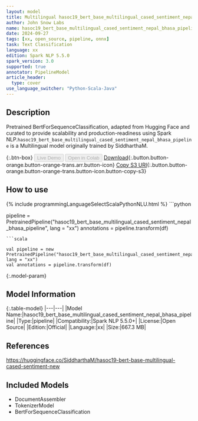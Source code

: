```yaml
---
layout: model
title: Multilingual hasoc19_bert_base_multilingual_cased_sentiment_nepal_bhasa_pipeline pipeline BertForSequenceClassification from SiddharthaM
author: John Snow Labs
name: hasoc19_bert_base_multilingual_cased_sentiment_nepal_bhasa_pipeline
date: 2024-09-27
tags: [xx, open_source, pipeline, onnx]
task: Text Classification
language: xx
edition: Spark NLP 5.5.0
spark_version: 3.0
supported: true
annotator: PipelineModel
article_header:
  type: cover
use_language_switcher: "Python-Scala-Java"
---
```


## Description

Pretrained BertForSequenceClassification, adapted from Hugging Face and curated to provide scalability and production-readiness using Spark NLP.`hasoc19_bert_base_multilingual_cased_sentiment_nepal_bhasa_pipeline` is a Multilingual model originally trained by SiddharthaM.

{:.btn-box}
<button class="button button-orange" disabled>Live Demo</button>
<button class="button button-orange" disabled>Open in Colab</button>
[Download](https://s3.amazonaws.com/auxdata.johnsnowlabs.com/public/models/hasoc19_bert_base_multilingual_cased_sentiment_nepal_bhasa_pipeline_xx_5.5.0_3.0_1727406805475.zip){:.button.button-orange.button-orange-trans.arr.button-icon}
[Copy S3 URI](s3://auxdata.johnsnowlabs.com/public/models/hasoc19_bert_base_multilingual_cased_sentiment_nepal_bhasa_pipeline_xx_5.5.0_3.0_1727406805475.zip){:.button.button-orange.button-orange-trans.button-icon.button-copy-s3}

## How to use



<div class="tabs-box" markdown="1">
{% include programmingLanguageSelectScalaPythonNLU.html %}
```python

pipeline = PretrainedPipeline("hasoc19_bert_base_multilingual_cased_sentiment_nepal_bhasa_pipeline", lang = "xx")
annotations =  pipeline.transform(df)   

```
```scala

val pipeline = new PretrainedPipeline("hasoc19_bert_base_multilingual_cased_sentiment_nepal_bhasa_pipeline", lang = "xx")
val annotations = pipeline.transform(df)

```
</div>

{:.model-param}
## Model Information

{:.table-model}
|---|---|
|Model Name:|hasoc19_bert_base_multilingual_cased_sentiment_nepal_bhasa_pipeline|
|Type:|pipeline|
|Compatibility:|Spark NLP 5.5.0+|
|License:|Open Source|
|Edition:|Official|
|Language:|xx|
|Size:|667.3 MB|

## References

https://huggingface.co/SiddharthaM/hasoc19-bert-base-multilingual-cased-sentiment-new

## Included Models

- DocumentAssembler
- TokenizerModel
- BertForSequenceClassification